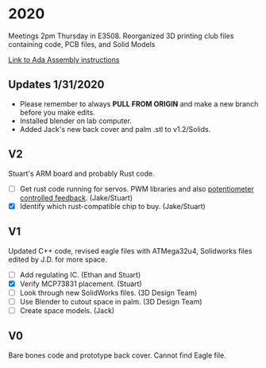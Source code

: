 # 2020
Meetings 2pm Thursday in E3508.
Reorganized 3D printing club files containing code, PCB files, and Solid Models

[Link to Ada Assembly instructions](https://openbionicslabs.com/obtutorials/ada-v1-assembly)

## Updates 1/31/2020
- Please remember to always **PULL FROM ORIGIN** and make a new branch before you make edits.
- Installed blender on lab computer.
- Added Jack's new back cover and palm .stl to v1.2/Solids. 

## V2
Stuart's ARM board and probably Rust code.
- [ ] Get rust code running for servos. PWM libraries and also [potentiometer controlled feedback](https://www.actuonix.com/Actuonix-PQ-12-P-Linear-Actuator-p/pq12-p.htm). (Jake/Stuart)
- [x] Identify which rust-compatible chip to buy. (Jake/Stuart)
## V1
Updated C++ code, revised eagle files with ATMega32u4, Solidworks files edited by J.D. for more space.
- [ ] Add regulating IC. (Ethan and Stuart)
- [x] Verify MCP73831 placement. (Stuart)
- [ ] Look through new SolidWorks files. (3D Design Team)
- [ ] Use Blender to cutout space in palm. (3D Design Team)
- [ ] Create space models. (Jack)
## V0
Bare bones code and prototype back cover. Cannot find Eagle file. 

